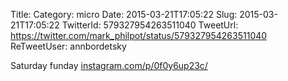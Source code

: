 Title: 
Category: micro
Date: 2015-03-21T17:05:22
Slug: 2015-03-21T17:05:22
TwitterId: 579327954263511040
TweetUrl: https://twitter.com/mark_philpot/status/579327954263511040
ReTweetUser: annbordetsky

<i class="fa fa-retweet" aria-hidden="true"></i> Saturday funday [instagram.com/p/0f0y6up23c/](https://instagram.com/p/0f0y6up23c/)